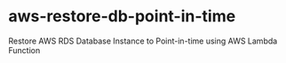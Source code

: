 # aws-restore-db-point-in-time
Restore AWS RDS Database Instance to Point-in-time using AWS Lambda Function
